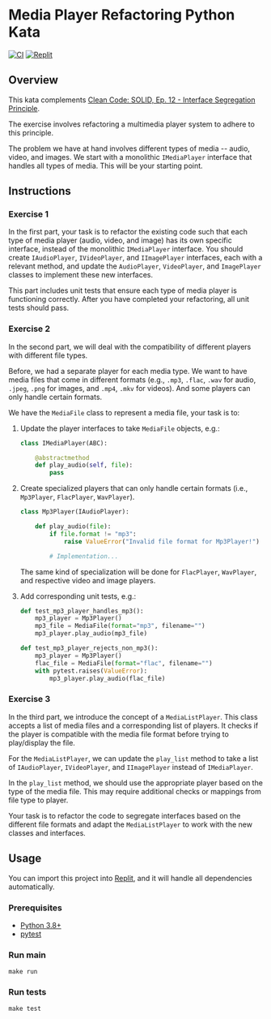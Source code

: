 # Media Player Refactoring Python Kata

[![CI](https://github.com/Coding-Cuddles/media-player-refactoring-python-kata/actions/workflows/main.yml/badge.svg)](https://github.com/Coding-Cuddles/media-player-refactoring-python-kata/actions/workflows/main.yml)
[![Replit](https://img.shields.io/badge/Try%20with%20Replit-black?logo=replit)](https://replit.com/new/github/Coding-Cuddles/media-player-refactoring-python-kata)

## Overview

This kata complements [Clean Code: SOLID, Ep. 12 - Interface Segregation Principle](https://cleancoders.com/episode/clean-code-episode-12).

The exercise involves refactoring a multimedia player system to adhere to this
principle.

The problem we have at hand involves different types of media -- audio, video,
and images. We start with a monolithic `IMediaPlayer` interface that handles
all types of media. This will be your starting point.

## Instructions

### Exercise 1

In the first part, your task is to refactor the existing code such that each
type of media player (audio, video, and image) has its own specific interface,
instead of the monolithic `IMediaPlayer` interface. You should create
`IAudioPlayer`, `IVideoPlayer`, and `IImagePlayer` interfaces, each with a
relevant method, and update the `AudioPlayer`, `VideoPlayer`, and `ImagePlayer`
classes to implement these new interfaces.

This part includes unit tests that ensure each type of media player is
functioning correctly. After you have completed your refactoring, all unit
tests should pass.

### Exercise 2

In the second part, we will deal with the compatibility of different players
with different file types.

Before, we had a separate player for each media type. We want to have media
files that come in different formats (e.g., `.mp3`, `.flac`, `.wav` for audio,
`.jpeg`, `.png` for images, and `.mp4`, `.mkv` for videos). And some players
can only handle certain formats.

We have the `MediaFile` class to represent a media file, your task is to:

1. Update the player interfaces to take `MediaFile` objects, e.g.:

    ```python
    class IMediaPlayer(ABC):

        @abstractmethod
        def play_audio(self, file):
            pass
    ```

2. Create specialized players that can only handle certain formats (i.e.,
   `Mp3Player`, `FlacPlayer`, `WavPlayer`).

    ```python
    class Mp3Player(IAudioPlayer):

        def play_audio(file):
            if file.format != "mp3":
                raise ValueError("Invalid file format for Mp3Player!")

            # Implementation...
    ```

   The same kind of specialization will be done for `FlacPlayer`, `WavPlayer`,
   and respective video and image players.

3. Add corresponding unit tests, e.g.:

    ```python
    def test_mp3_player_handles_mp3():
        mp3_player = Mp3Player()
        mp3_file = MediaFile(format="mp3", filename="")
        mp3_player.play_audio(mp3_file)

    def test_mp3_player_rejects_non_mp3():
        mp3_player = Mp3Player()
        flac_file = MediaFile(format="flac", filename="")
        with pytest.raises(ValueError):
            mp3_player.play_audio(flac_file)
    ```

### Exercise 3

In the third part, we introduce the concept of a `MediaListPlayer`. This class
accepts a list of media files and a corresponding list of players. It checks if
the player is compatible with the media file format before trying to
play/display the file.

For the `MediaListPlayer`, we can update the `play_list` method to take a list
of `IAudioPlayer`, `IVideoPlayer`, and `IImagePlayer` instead of
`IMediaPlayer`.

In the `play_list` method, we should use the appropriate player based on the
type of the media file. This may require additional checks or mappings from
file type to player.

Your task is to refactor the code to segregate interfaces based on the
different file formats and adapt the `MediaListPlayer` to work with the new
classes and interfaces.

## Usage

You can import this project into [Replit](https://replit.com), and it will
handle all dependencies automatically.

### Prerequisites

* [Python 3.8+](https://www.python.org/)
* [pytest](https://pytest.org)

### Run main

```console
make run
```

### Run tests

```console
make test
```
